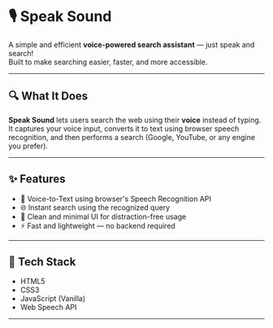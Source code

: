 # 🎙️ Speak Sound

A simple and efficient **voice-powered search assistant** — just speak and search!  
Built to make searching easier, faster, and more accessible.

---

## 🔍 What It Does

**Speak Sound** lets users search the web using their **voice** instead of typing.  
It captures your voice input, converts it to text using browser speech recognition, and then performs a search (Google, YouTube, or any engine you prefer).

---

## ✨ Features

- 🎤 Voice-to-Text using browser's Speech Recognition API
- 🌐 Instant search using the recognized query
- 🧠 Clean and minimal UI for distraction-free usage
- ⚡ Fast and lightweight — no backend required

---

## 🚀 Tech Stack

- HTML5  
- CSS3  
- JavaScript (Vanilla)  
- Web Speech API

---
